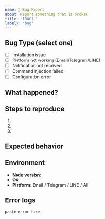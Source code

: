 ```yaml
---
name: 🐛 Bug Report
about: Report something that is broken
title: '[BUG] '
labels: 'bug'
---
```


<!--
🏷️ ISSUE TITLE NAMING RULES:
Format: [BUG] Short clear description of the problem

✅ GOOD EXAMPLES:
- [BUG] Telegram bot not responding to commands
- [BUG] Email notifications fail with SMTP timeout error
- [BUG] LINE webhook returns 401 unauthorized  
- [BUG] Desktop notifications not showing on macOS
- [BUG] Installation fails on Windows with Node 18
- [BUG] tmux session detection not working
- [BUG] Hook configuration file not found

❌ BAD EXAMPLES:
- Bug report (no [BUG] prefix)
- [BUG] It doesn't work (too vague)
- Telegram issue (no [BUG] prefix, not descriptive)
- [BUG] Problem (not descriptive enough)

📋 ISSUE TYPES AVAILABLE:
1. 🐛 Bug Report (this template) - Report broken functionality
2. ✨ Feature Request - Request new features
3. ❓ Question - Ask questions
4. 🔒 Security - Report security issues
5. ⚡ Performance - Report performance issues
6. 🔧 Enhancement - Suggest improvements
-->

## Bug Type (select one)
- [ ] Installation issue
- [ ] Platform not working (Email/Telegram/LINE)
- [ ] Notification not received
- [ ] Command injection failed
- [ ] Configuration error

## What happened?
<!-- Clear description -->

## Steps to reproduce
1. 
2. 
3. 

## Expected behavior
<!-- What should happen? -->

## Environment
- **Node version**: 
- **OS**: 
- **Platform**: Email / Telegram / LINE / All

## Error logs
```
paste error here
```